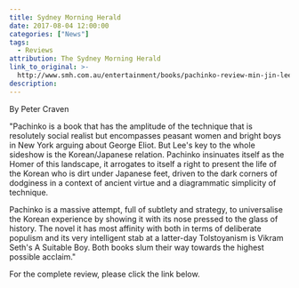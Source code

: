 ```yaml
---
title: Sydney Morning Herald
date: 2017-08-04 12:00:00
categories: ["News"]
tags:
  - Reviews
attribution: The Sydney Morning Herald
link_to_original: >-
  http://www.smh.com.au/entertainment/books/pachinko-review-min-jin-lees-saga-of-koreans-in-japan-is-hard-to-put-down-20170727-gxk6aw.html
description:
---
```



By Peter Craven

"Pachinko is a book that has the amplitude of the technique that is resolutely social realist but encompasses peasant women and bright boys in New York arguing about George Eliot. But Lee's key to the whole sideshow is the Korean/Japanese relation. Pachinko insinuates itself as the Homer of this landscape, it arrogates to itself a right to present the life of the Korean who is dirt under Japanese feet, driven to the dark corners of dodginess in a context of ancient virtue and a diagrammatic simplicity of technique.

Pachinko is a massive attempt, full of subtlety and strategy, to universalise the Korean experience by showing it with its nose pressed to the glass of history. The novel it has most affinity with both in terms of deliberate populism and its very intelligent stab at a latter-day Tolstoyanism is Vikram Seth's A Suitable Boy. Both books slum their way towards the highest possible acclaim."

For the complete review, please click the link below.